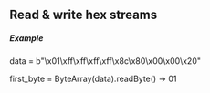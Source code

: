 ## Read & write hex streams
##### Example
data = b"\x01\xff\xff\xff\xff\x8c\x80\x00\x00\x20"


first_byte = ByteArray(data).readByte()
  -> 01
